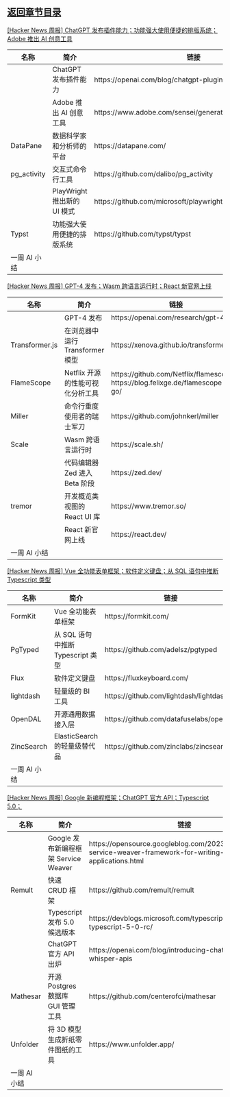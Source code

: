## [返回章节目录](../2023Q1-Hacker-News.md)


[[Hacker News 周报] ChatGPT 发布插件能力；功能强大使用便捷的排版系统；Adobe 推出 AI
创意工具](https://www.bilibili.com/video/BV1fV4y1X7x5)

<table>
  <theader>
    <th>名称</th>
    <th>简介</th>
    <th>链接</th>
  </theader><tbody>
    <tr>
      <td></td>
      <td>ChatGPT 发布插件能力</td>
      <td>https://openai.com/blog/chatgpt-plugins</td>
    </tr><tr>
      <td></td>
      <td>Adobe 推出 AI 创意工具</td>
      <td>https://www.adobe.com/sensei/generative-ai/firefly.html</td>
    </tr><tr>
      <td>DataPane</td>
      <td>数据科学家和分析师的平台</td>
      <td>https://datapane.com/</td>
    </tr><tr>
      <td>pg_activity</td>
      <td>交互式命令行工具</td>
      <td>https://github.com/dalibo/pg_activity</td>
    </tr><tr>
      <td></td>
      <td>PlayWright 推出新的 UI 模式</td>
      <td>https://github.com/microsoft/playwright/releases/tag/v1.32.0</td>
    </tr><tr>
      <td>Typst</td>
      <td>功能强大使用便捷的排版系统</td>
      <td>https://github.com/typst/typst</td>
    </tr><tr>
      <td>一周 AI 小结</td>
      <td></td>
      <td></td>
    </tr>
  </tbody>
</table>

[[Hacker News 周报] GPT-4 发布；Wasm 跨语言运行时；React
新官网上线](https://www.bilibili.com/video/BV1p84y1w7n6)

<table>
  <theader>
    <th>名称</th>
    <th>简介</th>
    <th>链接</th>
  </theader><tbody>
    <tr>
      <td></td>
      <td>GPT-4 发布</td>
      <td>https://openai.com/research/gpt-4</td>
    </tr><tr>
      <td>Transformer.js</td>
      <td>在浏览器中运行 Transformer 模型</td>
      <td>https://xenova.github.io/transformers.js/</td>
    </tr><tr>
      <td>FlameScope</td>
      <td>Netflix 开源的性能可视化分析工具</td>
      <td>https://github.com/Netflix/flamescope
        https://blog.felixge.de/flamescope-for-go/</td>
    </tr><tr>
      <td>Miller</td>
      <td>命令行重度使用者的瑞士军刀</td>
      <td>https://github.com/johnkerl/miller</td>
    </tr><tr>
      <td>Scale</td>
      <td>Wasm 跨语言运行时</td>
      <td>https://scale.sh/</td>
    </tr><tr>
      <td></td>
      <td>代码编辑器 Zed 进入 Beta 阶段</td>
      <td>https://zed.dev/</td>
    </tr><tr>
      <td>tremor</td>
      <td>开发概览类视图的 React UI 库</td>
      <td>https://www.tremor.so/</td>
    </tr><tr>
      <td></td>
      <td>React 新官网上线</td>
      <td>https://react.dev/</td>
    </tr><tr>
      <td>一周 AI 小结</td>
      <td></td>
      <td></td>
    </tr>
  </tbody>
</table>

[[Hacker News 周报] Vue 全功能表单框架；软件定义键盘；从 SQL 语句中推断 Typescript
类型](https://www.bilibili.com/video/BV1mv4y1j7WB)

<table>
  <theader>
    <th>名称</th>
    <th>简介</th>
    <th>链接</th>
  </theader><tbody>
    <tr>
      <td>FormKit</td>
      <td>Vue 全功能表单框架</td>
      <td>https://formkit.com/</td>
    </tr><tr>
      <td>PgTyped</td>
      <td>从 SQL 语句中推断 Typescript 类型</td>
      <td>https://github.com/adelsz/pgtyped</td>
    </tr><tr>
      <td>Flux</td>
      <td>软件定义键盘</td>
      <td>https://fluxkeyboard.com/</td>
    </tr><tr>
      <td>lightdash</td>
      <td>轻量级的 BI 工具</td>
      <td>https://github.com/lightdash/lightdash</td>
    </tr><tr>
      <td>OpenDAL</td>
      <td>开源通用数据接入层</td>
      <td>https://github.com/datafuselabs/opendal</td>
    </tr><tr>
      <td>ZincSearch</td>
      <td>ElasticSearch 的轻量级替代品</td>
      <td>https://github.com/zinclabs/zincsearch</td>
    </tr><tr>
      <td>一周 AI 小结</td>
      <td></td>
      <td></td>
    </tr>
  </tbody>
</table>

[[Hacker News 周报] Google 新编程框架；ChatGPT 官方 API；Typescript
5.0；](https://www.bilibili.com/video/BV1xM41147Te)

<table>
  <theader>
    <th>名称</th>
    <th>简介</th>
    <th>链接</th>
  </theader><tbody>
    <tr>
      <td></td>
      <td>Google 发布新编程框架 Service Weaver</td>
      <td>https://opensource.googleblog.com/2023/03/introducing-service-weaver-framework-for-writing-distributed-applications.html</td>
    </tr><tr>
      <td>Remult</td>
      <td>快速 CRUD 框架</td>
      <td>https://github.com/remult/remult</td>
    </tr><tr>
      <td></td>
      <td>Typescript 发布 5.0 候选版本</td>
      <td>https://devblogs.microsoft.com/typescript/announcing-typescript-5-0-rc/</td>
    </tr><tr>
      <td></td>
      <td>ChatGPT 官方 API 出炉</td>
      <td>https://openai.com/blog/introducing-chatgpt-and-whisper-apis</td>
    </tr><tr>
      <td>Mathesar</td>
      <td>开源 Postgres 数据库 GUI 管理工具</td>
      <td>https://github.com/centerofci/mathesar</td>
    </tr><tr>
      <td>Unfolder</td>
      <td>将 3D 模型生成折纸零件图纸的工具</td>
      <td>https://www.unfolder.app/</td>
    </tr><tr>
      <td>一周 AI 小结</td>
      <td></td>
      <td></td>
    </tr>
  </tbody>
</table>